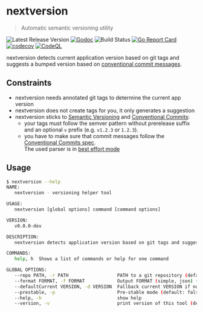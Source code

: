 # nextversion

> Automatic semantic versioning utility

![Latest Release Version][shields-version-img]
[![Godoc][godoc-image]][godoc-url]
![Build Status](https://github.com/tsdtsdtsd/nextversion/actions/workflows/ci.yml/badge.svg)
[![Go Report Card][grc-image]][grc-url]
[![codecov][codecov-image]][codecov-url]
[![CodeQL](https://github.com/tsdtsdtsd/nextversion/actions/workflows/codeql-analysis.yml/badge.svg?branch=main)](https://github.com/tsdtsdtsd/nextversion/actions/workflows/codeql-analysis.yml)

<!-- Markdown link & img dfn's -->
[shields-version-img]: https://img.shields.io/github/v/release/tsdtsdtsd/nextversion
[godoc-image]: https://pkg.go.dev/badge/github.com/tsdtsdtsd/nextversion.svg
[godoc-url]: https://pkg.go.dev/github.com/tsdtsdtsd/nextversion/pkg/nextversion/
[grc-image]: https://goreportcard.com/badge/github.com/tsdtsdtsd/nextversion
[grc-url]: https://goreportcard.com/report/github.com/tsdtsdtsd/nextversion
[codecov-image]: https://codecov.io/gh/tsdtsdtsd/nextversion/branch/main/graph/badge.svg
[codecov-url]: https://codecov.io/gh/tsdtsdtsd/nextversion/tree/main

nextversion detects current application version based on git tags and suggests a bumped version based on [conventional commit messages](https://www.conventionalcommits.org/en/v1.0.0/).

## Constraints

- nextversion needs annotated git tags to determine the current app version
- nextversion does not create tags for you, it only generates a suggestion
- nextversion sticks to [Semantic Versioning](https://semver.org/) and [Conventional Commits](https://www.conventionalcommits.org):
  - your tags must follow the semver pattern without prerelease suffix and an optional `v` prefix (e.g. `v1.2.3` or `1.2.3`).
  - you have to make sure that commit messages follow the [Conventional Commits spec](https://www.conventionalcommits.org/en/v1.0.0/).  
    The used parser is in [best effort mode](https://github.com/leodido/go-conventionalcommits#best-effort)

## Usage

```sh
$ nextversion --help
NAME:
   nextversion - versioning helper tool

USAGE:
   nextversion [global options] command [command options] 

VERSION:
   v0.0.0-dev

DESCRIPTION:
   nextversion detects application version based on git tags and suggests a bumped version based on conventional commits.

COMMANDS:
   help, h  Shows a list of commands or help for one command

GLOBAL OPTIONS:
   --repo PATH, -r PATH                  PATH to a git repository (default: "./")
   --format FORMAT, -f FORMAT            Output FORMAT (simple, json) (default: "simple")
   --defaultCurrent VERSION, -d VERSION  Fallback current VERSION if none could be detected (default: "v0.0.0")
   --prestable, -p                       Pre-stable mode (default: false)
   --help, -h                            show help
   --version, -v                         print version of this tool (default: false)
```
